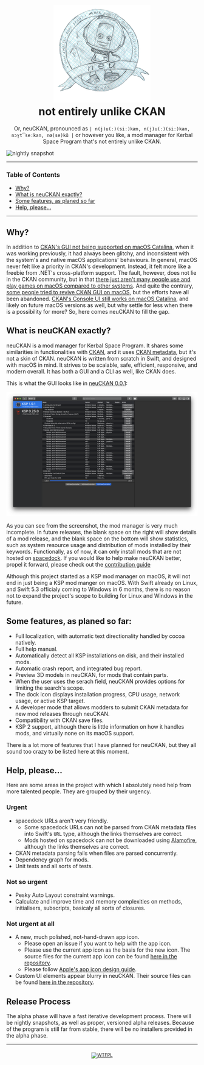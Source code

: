 <h1 align="center">
	<sub>
		<img src="neuCKAN/Assets.xcassets/AppIcon.appiconset/draft-3.png" alt="neuCKAN's logo" height="256"  />
	</sub>
	<br>
	not entirely unlike CKAN
</h1>
<p align="center">	<!-- Pronounciation -->
	Or, neuCKAN, pronounced as <code>| n(j)u(ː)(siː)kæn, n(j)u(ː)(siː)kan, nɔʏ̯t͡seːkan, nœ(se)kɑ̃ |</code> or however you like, a mod manager for Kerbal Space Program that's not entirely unlike CKAN.
</p>

![nightly snapshot](https://github.com/WowbaggersLiquidLunch/neuCKAN/workflows/Nightly%20Snapshot/badge.svg?branch=develop&event=schedule)

---

### Table of Contents

- [Why?](#why)
- [What is neuCKAN exactly?](#what-is-neuckan-exactly)
- [Some features, as planed so far](#some-features-as-planed-so-far)
- [Help, please...](#help-please)

---

## Why?

In addition to [CKAN's GUI not being supported on macOS Catalina](https://github.com/KSP-CKAN/CKAN/issues/2906), when it was working previously, it had always been glitchy, and inconsistent with the system's and native macOS applications' behaviours. In general, macOS never felt like a priority in CKAN's development. Instead, it felt more like a freebie from .NET's cross-platform support. The fault, however, does not lie in the CKAN community, but in that [there just aren't many people use and play games on macOS compared to other systems](https://store.steampowered.com/hwsurvey). And quite the contrary, [some people tried to revive CKAN GUI on macOS](https://github.com/KSP-CKAN/CKAN/issues/2848), but the efforts have all been abandoned. [CKAN's Console UI still works on macOS Catalina](https://github.com/KSP-CKAN/CKAN/pull/2911), and likely on future macOS versions as well, but why settle for less when there is a possibility for more? So, here comes neuCKAN to fill the gap.

## What is neuCKAN exactly?

neuCKAN is a mod manager for Kerbal Space Program. It shares some similarities in functionalities with [CKAN](https://github.com/KSP-CKAN/CKAN), and it uses [CKAN metadata](https://github.com/KSP-CKAN/CKAN-meta), but it's not a skin of CKAN. neuCKAN is written from scratch in Swift, and designed with macOS in mind. It strives to be scalable, safe, efficient, responsive, and modern overall. It has both a GUI and a CLI as well, like CKAN does.

This is what the GUI looks like in [neuCKAN 0.0.1](https://github.com/WowbaggersLiquidLunch/neuCKAN/releases/tag/0.0.1):

![neuCKAN 0.0.1 screenshot](Documentation/Screenshots/0.0.1.png)

As you can see from the screenshot, the mod manager is very much incomplete. In future releases, the blank space on the right will show details of a mod release, and the blank space on the bottom will show statistics, such as system resource usage and distribution of mods installed by their keywords. Functionally, as of now, it can only install mods that are not hosted on [spacedock](https://spacedock.info). If you would like to help make neuCKAN better, propel it forward, please check out the [contribution guide](CONTRIBUTING.md)

Although this project started as a KSP mod manager on macOS, it will not end in just being a KSP mod manger on macOS. With Swift already on Linux, and Swift 5.3 officialy coming to Windows in 6 months, there is no reason not to expand the project's scope to building for Linux and Windows in the future.

## Some features, as planed so far:

- Full localization, with automatic text directionality handled by cocoa natively.
- Full help manual.
- Automatically detect all KSP installations on disk, and their installed mods.
- Automatic crash report, and integrated bug report.
- Preview 3D models in neuCKAN, for mods that contain parts.
- When the user uses the serach field, neuCKAN provides options for limiting the search's scope.
- The dock icon displays installation progress, CPU usage, network usage, or active KSP target.
- A developer mode that allows modders to submit CKAN metadata for new mod releases through neuCKAN.
- Compatibility with CKAN save files.
- KSP 2 support, although there is little information on how it handles mods, and virtually none on its macOS support.

There is a lot more of features that I have planned for neuCKAN, but they all sound too crazy to be listed here at this moment. 

## Help, please...

Here are some areas in the project with which I absolutely need help from more talented people. They are grouped by their urgency.

### Urgent

- spacedock URLs aren't very friendly.
	- Some spacedock URLs can not be parsed from CKAN metadata files into Swift's `URL` type, although the links themselves are correct.
	- Mods hosted on spacedock can not be downloaded using [Alamofire](https://github.com/Alamofire/Alamofire), although the links themselves are correct.
- CKAN metadata parsing fails when files are parsed concurrently.
- Dependency graph for mods.
- Unit tests and all sorts of tests.

### Not so urgent

- Pesky Auto Layout constraint warnings.
- Calculate and improve time and memory complexities on methods, initialisers, subscripts, basicaly all sorts of closures.

### Not urgent at all

- A new, much polished, not-hand-drawn app icon.
	- Please open an issue if you want to help with the app icon.
	- Please use the current app icon as the basis for the new icon. The source files for the current app icon can be found [here in the repository](UI/Icons/App/).
	- Please follow [Apple's app icon design guide](https://developer.apple.com/design/human-interface-guidelines/macos/icons-and-images/app-icon/).
- Custom UI elements appear blurry in neuCKAN. Their source files can be found [here in the repository](UI/Icons/).

## Release Process

The alpha phase will have a fast iterative development process. There will be nightly snapshots, as well as proper, versioned alpha releases. Because of the program is still far from stable, there will be no installers provided in the alpha phase.

---

<p align="center">	
	<sub>
		<a href="http://www.wtfpl.net/" align="center">
			<img src="http://www.wtfpl.net/wp-content/uploads/2012/12/logo-220x1601.png" alt="WTFPL" height="64" align="center" />
		</a>
	</sub>
</p>	
